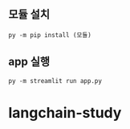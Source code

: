<!-- ## venv 가상환경 실행

```
source venv/Scripts/activate
``` -->

## 모듈 설치

```
py -m pip install (모듈)
```

## app 실행

```
py -m streamlit run app.py
```
# langchain-study
